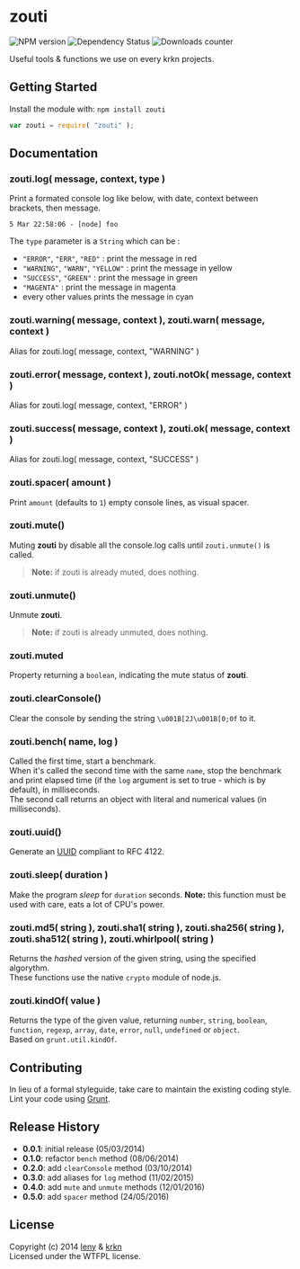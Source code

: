# zouti

![NPM version](http://img.shields.io/npm/v/zouti.svg) ![Dependency Status](https://david-dm.org/krkn/zouti.svg) ![Downloads counter](http://img.shields.io/npm/dm/zouti.svg)

Useful tools & functions we use on every krkn projects.

## Getting Started
Install the module with: `npm install zouti`

```javascript
var zouti = require( "zouti" );
```

## Documentation

### zouti.log( message, context, type )

Print a formated console log like below, with date, context between brackets, then message.

    5 Mar 22:58:06 - [node] foo

The `type` parameter is a `String` which can be :

* `"ERROR"`, `"ERR"`, `"RED"` : print the message in red
* `"WARNING"`, `"WARN"`, `"YELLOW"` : print the message in yellow
* `"SUCCESS"`, `"GREEN"` : print the message in green
* `"MAGENTA"` : print the message in magenta
* every other values prints the message in cyan

### zouti.warning( message, context ), zouti.warn( message, context )

Alias for zouti.log( message, context, "WARNING" )

### zouti.error( message, context ), zouti.notOk( message, context )

Alias for zouti.log( message, context, "ERROR" )

### zouti.success( message, context ), zouti.ok( message, context )

Alias for zouti.log( message, context, "SUCCESS" )

### zouti.spacer( amount )

Print `amount` (defaults to `1`) empty console lines, as visual spacer.

### zouti.mute()

Muting **zouti** by disable all the console.log calls until `zouti.unmute()` is called.
> **Note:** if zouti is already muted, does nothing.

### zouti.unmute()

Unmute **zouti**.
> **Note:** if zouti is already unmuted, does nothing.

### zouti.muted

Property returning a `boolean`, indicating the mute status of **zouti**.

### zouti.clearConsole()

Clear the console by sending the string `\u001B[2J\u001B[0;0f` to it.

### zouti.bench( name, log )

Called the first time, start a benchmark.  
When it's called the second time with the same `name`, stop the benchmark and print elapsed time (if the `log` argument is set to true - which is by default), in milliseconds.  
The second call returns an object with literal and numerical values (in milliseconds).

### zouti.uuid()

Generate an [UUID](https://gist.github.com/bmc/1893440) compliant to RFC 4122.

### zouti.sleep( duration )

Make the program *sleep* for `duration` seconds.
**Note:** this function must be used with care, eats a lot of CPU's power.

### zouti.md5( string ), zouti.sha1( string ), zouti.sha256( string ), zouti.sha512( string ), zouti.whirlpool( string )

Returns the *hashed* version of the given string, using the specified algorythm.  
These functions use the native `crypto` module of node.js.

### zouti.kindOf( value )

Returns the type of the given value, returning `number`, `string`, `boolean`, `function`, `regexp`, `array`, `date`, `error`, `null`, `undefined` or `object`.  
Based on `grunt.util.kindOf`.

## Contributing
In lieu of a formal styleguide, take care to maintain the existing coding style. Lint your code using [Grunt](http://gruntjs.com/).

## Release History

* **0.0.1**: initial release (05/03/2014)
* **0.1.0**: refactor `bench` method (08/06/2014)
* **0.2.0**: add `clearConsole` method (03/10/2014)
* **0.3.0**: add aliases for `log` method (11/02/2015)
* **0.4.0**: add `mute` and `unmute` methods (12/01/2016)
* **0.5.0**: add `spacer` method (24/05/2016)

## License
Copyright (c) 2014 [leny](https://github.com/leny) & [krkn](https://github.com/krkn)  
Licensed under the WTFPL license.
